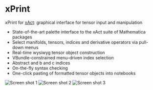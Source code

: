 # xPrint
xPrint for [xAct](http://xact.es/): graphical interface for tensor input and manipulation

* State-of-the-art palette interface to the xAct suite of Mathematica packages
* Select manifolds, tensors, indices and derivative operators via pull-down menus
* Real-time wysiwyg tensor object construction
* VBundle-constrained menu-driven index selection
* Abstract and b and c indices
* On-the-fly syntax checking
* One-click pasting of formatted tensor objects into notebooks

![Screen shot 1](../screenshots/1.jpg?raw=true "Screen shot 1")
![Screen shot 2](../screenshots/2.jpg?raw=true "Screen shot 2")
![Screen shot 3](../screenshots/3.jpg?raw=true "Screen shot 3")
